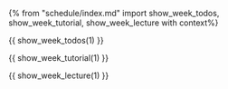 {% from "schedule/index.md" import show_week_todos, show_week_tutorial, show_week_lecture with context%}

{{ show_week_todos(1) }}

{{ show_week_tutorial(1) }}

{{ show_week_lecture(1) }}
